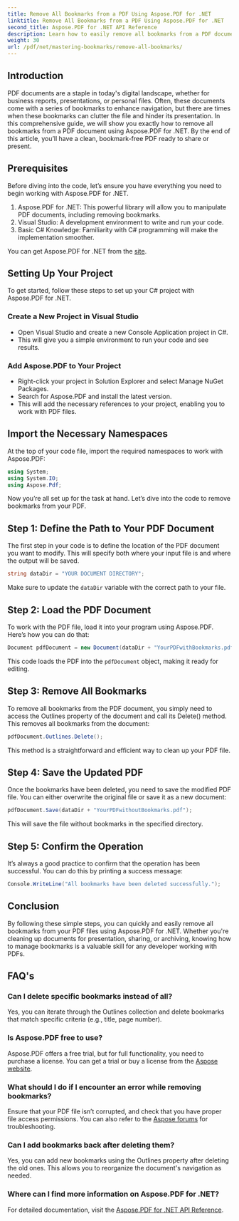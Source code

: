 ```yaml
---
title: Remove All Bookmarks from a PDF Using Aspose.PDF for .NET
linktitle: Remove All Bookmarks from a PDF Using Aspose.PDF for .NET
second_title: Aspose.PDF for .NET API Reference
description: Learn how to easily remove all bookmarks from a PDF document using Aspose.PDF for .NET. This step-by-step guide provides detailed instructions.
weight: 30
url: /pdf/net/mastering-bookmarks/remove-all-bookmarks/
---
```

## Introduction

PDF documents are a staple in today's digital landscape, whether for business reports, presentations, or personal files. Often, these documents come with a series of bookmarks to enhance navigation, but there are times when these bookmarks can clutter the file and hinder its presentation. In this comprehensive guide, we will show you exactly how to remove all bookmarks from a PDF document using Aspose.PDF for .NET. By the end of this article, you’ll have a clean, bookmark-free PDF ready to share or present.

## Prerequisites

Before diving into the code, let’s ensure you have everything you need to begin working with Aspose.PDF for .NET.

1. Aspose.PDF for .NET: This powerful library will allow you to manipulate PDF documents, including removing bookmarks.
2. Visual Studio: A development environment to write and run your code.
3. Basic C# Knowledge: Familiarity with C# programming will make the implementation smoother.

You can get Aspose.PDF for .NET from the [site](https://releases.aspose.com/pdf/net/).

## Setting Up Your Project

To get started, follow these steps to set up your C# project with Aspose.PDF for .NET.

### Create a New Project in Visual Studio

- Open Visual Studio and create a new Console Application project in C#.
- This will give you a simple environment to run your code and see results.

### Add Aspose.PDF to Your Project

- Right-click your project in Solution Explorer and select Manage NuGet Packages.
- Search for Aspose.PDF and install the latest version.
- This will add the necessary references to your project, enabling you to work with PDF files.

## Import the Necessary Namespaces

At the top of your code file, import the required namespaces to work with Aspose.PDF:

```csharp
using System;
using System.IO;
using Aspose.Pdf;
```

Now you’re all set up for the task at hand. Let’s dive into the code to remove bookmarks from your PDF.

## Step 1: Define the Path to Your PDF Document

The first step in your code is to define the location of the PDF document you want to modify. This will specify both where your input file is and where the output will be saved.

```csharp
string dataDir = "YOUR DOCUMENT DIRECTORY";
```

Make sure to update the `dataDir` variable with the correct path to your file.

## Step 2: Load the PDF Document

To work with the PDF file, load it into your program using Aspose.PDF. Here’s how you can do that:

```csharp
Document pdfDocument = new Document(dataDir + "YourPDFwithBookmarks.pdf");
```

This code loads the PDF into the `pdfDocument` object, making it ready for editing.

## Step 3: Remove All Bookmarks

To remove all bookmarks from the PDF document, you simply need to access the Outlines property of the document and call its Delete() method. This removes all bookmarks from the document:

```csharp
pdfDocument.Outlines.Delete();
```

This method is a straightforward and efficient way to clean up your PDF file.

## Step 4: Save the Updated PDF

Once the bookmarks have been deleted, you need to save the modified PDF file. You can either overwrite the original file or save it as a new document:

```csharp
pdfDocument.Save(dataDir + "YourPDFwithoutBookmarks.pdf");
```

This will save the file without bookmarks in the specified directory.

## Step 5: Confirm the Operation

It’s always a good practice to confirm that the operation has been successful. You can do this by printing a success message:

```csharp
Console.WriteLine("All bookmarks have been deleted successfully.");
```

## Conclusion

By following these simple steps, you can quickly and easily remove all bookmarks from your PDF files using Aspose.PDF for .NET. Whether you're cleaning up documents for presentation, sharing, or archiving, knowing how to manage bookmarks is a valuable skill for any developer working with PDFs.

## FAQ's

### Can I delete specific bookmarks instead of all?

Yes, you can iterate through the Outlines collection and delete bookmarks that match specific criteria (e.g., title, page number).

### Is Aspose.PDF free to use?

Aspose.PDF offers a free trial, but for full functionality, you need to purchase a license. You can get a trial or buy a license from the [Aspose website](https://purchase.aspose.com/buy).

### What should I do if I encounter an error while removing bookmarks?

Ensure that your PDF file isn’t corrupted, and check that you have proper file access permissions. You can also refer to the [Aspose forums](https://forum.aspose.com/c/pdf/9) for troubleshooting.

### Can I add bookmarks back after deleting them?

Yes, you can add new bookmarks using the Outlines property after deleting the old ones. This allows you to reorganize the document's navigation as needed.

### Where can I find more information on Aspose.PDF for .NET?

For detailed documentation, visit the [Aspose.PDF for .NET API Reference](https://reference.aspose.com/pdf/net/).

